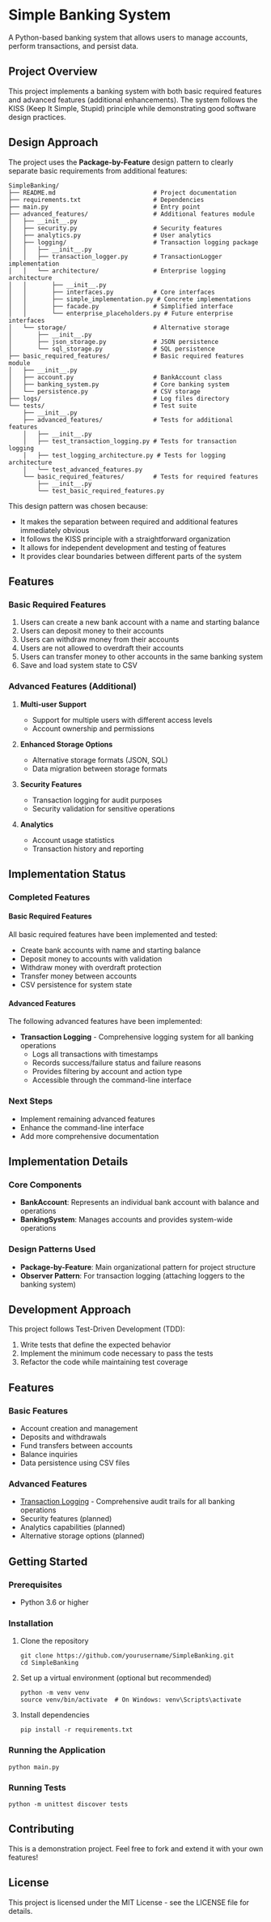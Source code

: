 # Simple Banking System

A Python-based banking system that allows users to manage accounts, perform transactions, and persist data.

## Project Overview

This project implements a banking system with both basic required features and advanced features (additional enhancements). The system follows the KISS (Keep It Simple, Stupid) principle while demonstrating good software design practices.

## Design Approach

The project uses the **Package-by-Feature** design pattern to clearly separate basic requirements from additional features:

```
SimpleBanking/
├── README.md                           # Project documentation
├── requirements.txt                    # Dependencies
├── main.py                             # Entry point
├── advanced_features/                  # Additional features module
│   ├── __init__.py
│   ├── security.py                     # Security features
│   ├── analytics.py                    # User analytics
│   ├── logging/                        # Transaction logging package
│   │   ├── __init__.py
│   │   ├── transaction_logger.py       # TransactionLogger implementation
│   │   └── architecture/               # Enterprise logging architecture
│   │       ├── __init__.py
│   │       ├── interfaces.py           # Core interfaces
│   │       ├── simple_implementation.py # Concrete implementations
│   │       ├── facade.py               # Simplified interface
│   │       └── enterprise_placeholders.py # Future enterprise interfaces
│   └── storage/                        # Alternative storage
│       ├── __init__.py
│       ├── json_storage.py             # JSON persistence
│       └── sql_storage.py              # SQL persistence
├── basic_required_features/            # Basic required features module
│   ├── __init__.py
│   ├── account.py                      # BankAccount class
│   ├── banking_system.py               # Core banking system
│   └── persistence.py                  # CSV storage
├── logs/                               # Log files directory
└── tests/                              # Test suite
    ├── __init__.py
    ├── advanced_features/              # Tests for additional features
    │   ├── __init__.py
    │   ├── test_transaction_logging.py # Tests for transaction logging
    │   ├── test_logging_architecture.py # Tests for logging architecture
    │   └── test_advanced_features.py
    └── basic_required_features/        # Tests for required features
        ├── __init__.py
        └── test_basic_required_features.py
```

This design pattern was chosen because:
- It makes the separation between required and additional features immediately obvious
- It follows the KISS principle with a straightforward organization
- It allows for independent development and testing of features
- It provides clear boundaries between different parts of the system

## Features

### Basic Required Features

1. Users can create a new bank account with a name and starting balance
2. Users can deposit money to their accounts
3. Users can withdraw money from their accounts
4. Users are not allowed to overdraft their accounts
5. Users can transfer money to other accounts in the same banking system
6. Save and load system state to CSV

### Advanced Features (Additional)

1. **Multi-user Support**
   - Support for multiple users with different access levels
   - Account ownership and permissions

2. **Enhanced Storage Options**
   - Alternative storage formats (JSON, SQL)
   - Data migration between storage formats

3. **Security Features**
   - Transaction logging for audit purposes
   - Security validation for sensitive operations

4. **Analytics**
   - Account usage statistics
   - Transaction history and reporting

## Implementation Status

### Completed Features

#### Basic Required Features
All basic required features have been implemented and tested:

- Create bank accounts with name and starting balance
- Deposit money to accounts with validation
- Withdraw money with overdraft protection
- Transfer money between accounts
- CSV persistence for system state

#### Advanced Features
The following advanced features have been implemented:

- **Transaction Logging** - Comprehensive logging system for all banking operations
  - Logs all transactions with timestamps
  - Records success/failure status and failure reasons
  - Provides filtering by account and action type
  - Accessible through the command-line interface

### Next Steps

- Implement remaining advanced features
- Enhance the command-line interface
- Add more comprehensive documentation

## Implementation Details

### Core Components

- **BankAccount**: Represents an individual bank account with balance and operations
- **BankingSystem**: Manages accounts and provides system-wide operations

### Design Patterns Used

- **Package-by-Feature**: Main organizational pattern for project structure
- **Observer Pattern**: For transaction logging (attaching loggers to the banking system)

## Development Approach

This project follows Test-Driven Development (TDD):

1. Write tests that define the expected behavior
2. Implement the minimum code necessary to pass the tests
3. Refactor the code while maintaining test coverage

## Features

### Basic Features
- Account creation and management
- Deposits and withdrawals
- Fund transfers between accounts
- Balance inquiries
- Data persistence using CSV files

### Advanced Features
- [Transaction Logging](docs/transaction_logging.md) - Comprehensive audit trails for all banking operations
- Security features (planned)
- Analytics capabilities (planned)
- Alternative storage options (planned)

## Getting Started

### Prerequisites

- Python 3.6 or higher

### Installation

1. Clone the repository
   ```
   git clone https://github.com/yourusername/SimpleBanking.git
   cd SimpleBanking
   ```

2. Set up a virtual environment (optional but recommended)
   ```
   python -m venv venv
   source venv/bin/activate  # On Windows: venv\Scripts\activate
   ```

3. Install dependencies
   ```
   pip install -r requirements.txt
   ```

### Running the Application

```
python main.py
```

### Running Tests

```
python -m unittest discover tests
```

## Contributing

This is a demonstration project. Feel free to fork and extend it with your own features!

## License

This project is licensed under the MIT License - see the LICENSE file for details.
